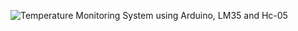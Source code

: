 ![Temperature Monitoring System using Arduino, LM35 and Hc-05](https://user-images.githubusercontent.com/57707946/70131428-1c17f080-16a4-11ea-9a1d-54db362bba2f.jpg)
